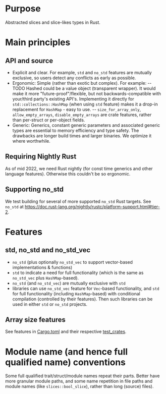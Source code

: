 # Purpose
Abstracted slices and slice-likes types in Rust.

# Main principles
## API and source
- Explicit and clear. For example, `std` and `no_std` features are mutually exclusive, so users detect any conflicts as early as possible.
- Ergonomic: Simple (rather than exotic but complex). For example:
-- TODO Hashed could be a value object (transparent wrapper). It would make it more "future-proof"/flexible, but not backwards-compatible with your/third party's existing API's. Implementing it directly for `std::collections::HashMap` (when using `std` feature) makes it a drop-in replacement for `HashMap` - easy to use.
-- `size_for_array_only`, `allow_empty_arrays`, `disable_empty_arrays` are crate features, rather than per-struct or per-object fields.
- Generic: Generics, constant generic parameters and associated generic types are essential to memory efficiency and type safety. The drawbacks are longer build times and larger binaries. We optimize it where worthwhile.

## Requiring Nightly Rust
As of mid 2022, we need Rust nightly (for const time generics and other language features). Otherwise this couldn't be so ergonomic.

## Supporting no_std
We test building for several of more supported `no_std` Rust targets. See `no_std` at
https://doc.rust-lang.org/nightly/rustc/platform-support.html#tier-2.

# Features
## std, no_std and no_std_vec
- `no_std` (plus optionally `no_std_vec` to support vector-based implementations & functions)
- `std` to indicate a need for full functionality (which is the same as `no_std_vec` plus `HashMap`-based).
- `no_std` (and `no_std_vec`) are mutually exclusive with `std`
- libraries can use `no_std_vec` feature for `Vec`-based functionality, and `std` for full functionality (including `HashMap`-based) with conditional compilation (controlled by their features). Then such libraries can be used in either `std` or `no_std` projects.

## Array size features
See features in [Cargo.toml](./Cargo.toml) and their respective [test_crates](test_crates).

# Module name (and hence full qualified name) conventions
Some full qualified trait/struct/module names repeat their parts. Better have more granular module paths, and some name repetition in file paths and module names (like `slices::bool_slice`), rather than long (source) files).

